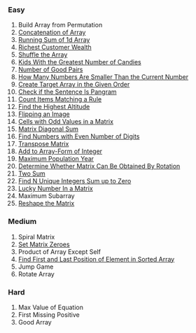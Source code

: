### Easy
1. Build Array from Permutation
2. [Concatenation of Array](../Leetcode/Leet1929.py)
3. [Running Sum of 1d Array](../Leetcode/Leet1480.py)
4. [Richest Customer Wealth](../Leetcode/Leet1672.py)
5. [Shuffle the Array](../Leetcode/Leet1470.py)
6. [Kids With the Greatest Number of Candies](../Leetcode/Leet1431.py)
7. [Number of Good Pairs](../Leetcode/Leet1512.py)
8. [How Many Numbers Are Smaller Than the Current Number](../Leetcode/Leet1365.py)
9. [Create Target Array in the Given Order](../Leetcode/Leet1389.py)
10. [Check if the Sentence Is Pangram](../Leetcode/Leet1832.py)
11. [Count Items Matching a Rule](../Leetcode/Leet1773.py)
12. [Find the Highest Altitude](../Leetcode/Leet1732.py)
13. [Flipping an Image](../Leetcode/Leet0832.py)
14. [Cells with Odd Values in a Matrix](../Leetcode/Leet1252.py)
15. [Matrix Diagonal Sum](../Leetcode/Leet1572.py)
16. [Find Numbers with Even Number of Digits](../Leetcode/Leet1295.py)
17. [Transpose Matrix](../Leetcode/Leet0867.py)
18. [Add to Array-Form of Integer](../Leetcode/Leet0989.py)
19. [Maximum Population Year](../Leetcode/Leet1854.py)
20. [Determine Whether Matrix Can Be Obtained By Rotation](../Leetcode/Leet1886.py)
21. [Two Sum](../Leetcode/Leet0001.py)
22. [Find N Unique Integers Sum up to Zero](../Leetcode/Leet1304.py)
23. [Lucky Number In a Matrix](../Leetcode/Leet1380.py)
24. Maximum Subarray
25. [Reshape the Matrix](../Leetcode/Leet0566.py)

### Medium
1. Spiral Matrix
2. [Set Matrix Zeroes](../Leetcode/Leet0073.py)
3. Product of Array Except Self
4. [Find First and Last Position of Element in Sorted Array](../Leetcode/Leet0034.py)
5. Jump Game
6. Rotate Array

### Hard
1. Max Value of Equation
2. First Missing Positive
3. Good Array